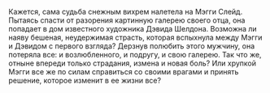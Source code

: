 Кажется, сама судьба снежным вихрем налетела на Мэгги Слейд. Пытаясь спасти от разорения картинную галерею своего отца, она попадает в дом известного художника Дэвида Шелдона. Возможна ли наяву бешеная, неудержимая страсть, которая вспыхнула между Мэгги и Дэвидом с первого взгляда? Дерзнув полюбить этого мужчину, она потеряла все: и возлюбленного, и подругу, и свою галерею. Так что же, отныне впереди только страдания, измена и новая боль? Или хрупкой Мэгги все же по силам справиться со своими врагами и принять решение, которое изменит в ее жизни все? 
